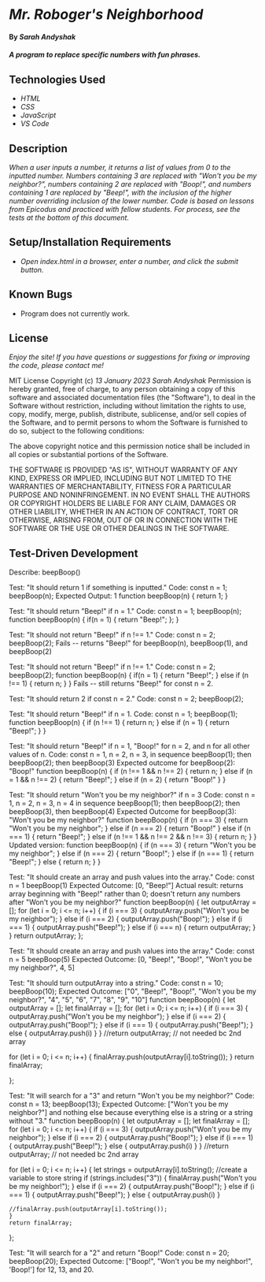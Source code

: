 # _Mr. Roboger's Neighborhood_

#### By _**Sarah Andyshak**_

#### _A program to replace specific numbers with fun phrases._

## Technologies Used

* _HTML_
* _CSS_
* _JavaScript_
* _VS Code_

## Description

_When a user inputs a number, it returns a list of values from 0 to the inputted number. Numbers containing 3 are replaced with "Won't you be my neighbor?", numbers containing 2 are replaced with  "Boop!", and numbers containing 1 are replaced by "Beep!", with the inclusion of the higher number overriding inclusion of the lower number. Code is based on lessons from Epicodus and practiced with fellow students. For process, see the tests at the bottom of this document._

## Setup/Installation Requirements

* _Open index.html in a browser, enter a number, and click the submit button._

## Known Bugs

* Program does not currently work.

## License

_Enjoy the site! If you have questions or suggestions for fixing or improving the code, please contact me!_

MIT License
Copyright (c) _13 January 2023_ _Sarah Andyshak_
Permission is hereby granted, free of charge, to any person obtaining a copy
of this software and associated documentation files (the "Software"), to deal
in the Software without restriction, including without limitation the rights
to use, copy, modify, merge, publish, distribute, sublicense, and/or sell
copies of the Software, and to permit persons to whom the Software is
furnished to do so, subject to the following conditions:

The above copyright notice and this permission notice shall be included in all
copies or substantial portions of the Software.

THE SOFTWARE IS PROVIDED "AS IS", WITHOUT WARRANTY OF ANY KIND, EXPRESS OR
IMPLIED, INCLUDING BUT NOT LIMITED TO THE WARRANTIES OF MERCHANTABILITY,
FITNESS FOR A PARTICULAR PURPOSE AND NONINFRINGEMENT. IN NO EVENT SHALL THE
AUTHORS OR COPYRIGHT HOLDERS BE LIABLE FOR ANY CLAIM, DAMAGES OR OTHER
LIABILITY, WHETHER IN AN ACTION OF CONTRACT, TORT OR OTHERWISE, ARISING FROM,
OUT OF OR IN CONNECTION WITH THE SOFTWARE OR THE USE OR OTHER DEALINGS IN THE
SOFTWARE.

## Test-Driven Development
Describe: beepBoop()

Test: "It should return 1 if something is inputted."
Code: 
const n = 1;
beepBoop(n);
Expected Output: 1
function beepBoop(n) {
  return 1;
}

Test: "It should return "Beep!" if n = 1."
Code:
const n = 1;
beepBoop(n);
function beepBoop(n) {
  if(n = 1) {
    return "Beep!";
  };
}

Test: "It should not return "Beep!" if n !== 1."
Code:
const n = 2;
beepBoop(2);
Fails -- returns "Beep!" for beepBoop(n), beepBoop(1), and beepBoop(2)

Test: "It should not return "Beep!" if n !== 1."
Code: 
const n = 2;
beepBoop(2);
function beepBoop(n) {
  if(n = 1) {
    return "Beep!";
  } else if (n !== 1) {
    return n;
  }
}
Fails -- still returns "Beep!" for const n = 2.

Test: "It should return 2 if const n = 2."
Code: 
const n = 2;
beepBoop(2);

Test: "It should return "Beep!" if n = 1.
Code: 
const n = 1; 
beepBoop(1);
function beepBoop(n) {
  if (n !== 1) {
    return n;
  } else if (n = 1) {
    return "Beep!";
  }
}

Test: "It should return "Beep!" if n = 1, "Boop!" for n = 2, and n for all other values of n.
Code:
const n = 1, n = 2, n = 3, in sequence
beepBoop(1); then beepBoop(2); then beepBoop(3)
Expected outcome for beepBoop(2): "Boop!"
function beepBoop(n) {
  if (n !== 1 && n !== 2) {
    return n;
  } else if (n = 1 && n !== 2) {
    return "Beep!";
  } else if (n = 2) {
    return "Boop!"
  }
}

Test: "It should return "Won't you be my neighbor?" if n = 3
Code:
const n = 1, n = 2, n = 3, n = 4 in sequence
beepBoop(1); then beepBoop(2); then beepBoop(3), then beepBoop(4)
Expected Outcome for beepBoop(3): "Won't you be my neighbor?"
function beepBoop(n) {
  if (n === 3) {
    return "Won't you be my neighbor";
  } else if (n === 2) {
    return "Boop!"
  } else if (n === 1) {
    return "Beep!";
  } else if (n !== 1 && n !== 2 && n !== 3) {
    return n;
  }
}
Updated version:
function beepBoop(n) {
  if (n === 3) {
    return "Won't you be my neighbor";
  } else if (n === 2) {
    return "Boop!";
  } else if (n === 1) {
    return "Beep!";
  } else {
    return n;
  }
}

Test: "It should create an array and push values into the array."
Code:
const n = 1
beepBoop(1)
Expected Outcome: [0, "Beep!"] 
Actual result: returns array beginning with "Beep!" rather than 0; doesn't return any numbers after "Won't you be my neighbor?"
function beepBoop(n) {
  let outputArray = [];
  for (let i = 0; i <= n; i++) {
    if (i === 3) {
      outputArray.push("Won't you be my neighbor");
    } else if (i === 2) {
      outputArray.push("Boop!");
    } else if (i === 1) {
      outputArray.push("Beep!");
    } else if (i === n) {
      return outputArray;
    }
  }
  return outputArray;
};

Test: "It should create an array and push values into the array."
Code:
const n = 5
beepBoop(5)
Expected Outcome: [0, "Beep!", "Boop!", "Won't you be my neighbor?", 4, 5]

Test: "It should turn outputArray into a string."
Code: 
const n = 10;
beepBoop(10);
Expected Outcome: ["0", "Beep!", "Boop!", "Won't you be my neighbor?", "4", "5", "6", "7", "8", "9", "10"]
function beepBoop(n) {
  let outputArray = [];
  let finalArray = [];
  for (let i = 0; i <= n; i++) {
    if (i === 3) {
      outputArray.push("Won't you be my neighbor");
    } else if (i === 2) {
      outputArray.push("Boop!");
    } else if (i === 1) {
      outputArray.push("Beep!");
    } else { 
      outputArray.push(i)
    }
  }
  //return outputArray; // not needed bc 2nd array

  for (let i = 0; i <= n; i++) {
    finalArray.push(outputArray[i].toString());
    }
    return finalArray;

  };

Test: "It will search for a "3" and return "Won't you be my neighbor?"
Code:
const n = 13;
beepBoop(13);
Expected Outcome: ["Won't you be my neighbor?"] and nothing else because everything else is a string or a string without "3."
function beepBoop(n) {
  let outputArray = [];
  let finalArray = [];
  for (let i = 0; i <= n; i++) {
    if (i === 3) {
      outputArray.push("Won't you be my neighbor");
    } else if (i === 2) {
      outputArray.push("Boop!");
    } else if (i === 1) {
      outputArray.push("Beep!");
    } else { 
      outputArray.push(i)
    }
  }
  //return outputArray; // not needed bc 2nd array

  for (let i = 0; i <= n; i++) {
    let strings = outputArray[i].toString(); //create a variable to store string
    if (strings.includes("3")) {
      finalArray.push("Won't you be my neighbor!");
    } else if (i === 2) {
      outputArray.push("Boop!");
    } else if (i === 1) {
      outputArray.push("Beep!");
    } else { 
      outputArray.push(i)
    }

    //finalArray.push(outputArray[i].toString());
    }
    return finalArray;

  };

  Test: "It will search for a "2" and return "Boop!"
  Code:
  const n = 20;
  beepBoop(20);
  Expected Outcome: ["Boop!", "Won't you be my neighbor!", 'Boop!'] for 12, 13, and 20.